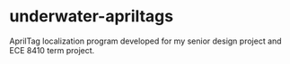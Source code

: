 # underwater-apriltags
 AprilTag localization program developed for my senior design project and ECE 8410 term project.
